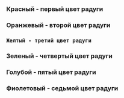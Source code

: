 ### **Красный - первый цвет радуги**
### **Оранжевый - второй цвет радуги**
### **`Желтый - третий цвет радуги`**
### **Зеленый - четвертый цвет радуги**
### **Голубой - пятый цвет радуги**
### **Фиолетовый - седьмой цвет радуги**